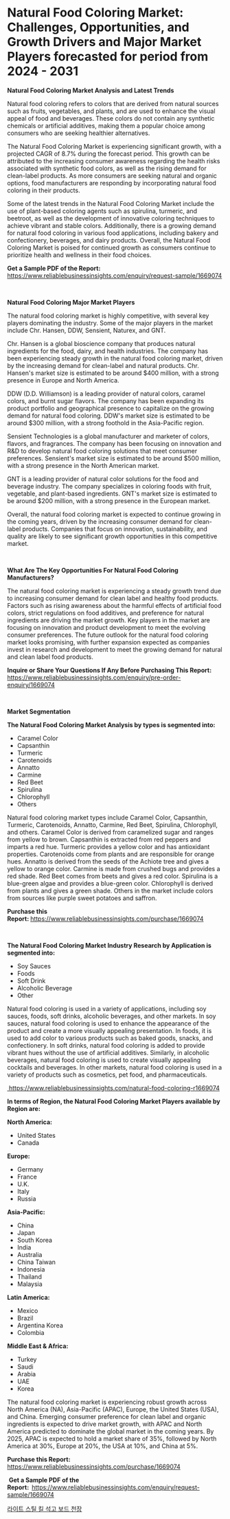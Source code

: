 <p><h1>Natural Food Coloring Market: Challenges, Opportunities, and Growth Drivers and Major Market Players forecasted for period from 2024 - 2031</h1></p><p><strong>Natural Food Coloring Market Analysis and Latest Trends</strong></p>
<p><p>Natural food coloring refers to colors that are derived from natural sources such as fruits, vegetables, and plants, and are used to enhance the visual appeal of food and beverages. These colors do not contain any synthetic chemicals or artificial additives, making them a popular choice among consumers who are seeking healthier alternatives.</p><p>The Natural Food Coloring Market is experiencing significant growth, with a projected CAGR of 8.7% during the forecast period. This growth can be attributed to the increasing consumer awareness regarding the health risks associated with synthetic food colors, as well as the rising demand for clean-label products. As more consumers are seeking natural and organic options, food manufacturers are responding by incorporating natural food coloring in their products.</p><p>Some of the latest trends in the Natural Food Coloring Market include the use of plant-based coloring agents such as spirulina, turmeric, and beetroot, as well as the development of innovative coloring techniques to achieve vibrant and stable colors. Additionally, there is a growing demand for natural food coloring in various food applications, including bakery and confectionery, beverages, and dairy products. Overall, the Natural Food Coloring Market is poised for continued growth as consumers continue to prioritize health and wellness in their food choices.</p></p>
<p><strong>Get a Sample PDF of the Report:&nbsp;</strong> <a href="https://www.reliablebusinessinsights.com/enquiry/request-sample/1669074">https://www.reliablebusinessinsights.com/enquiry/request-sample/1669074</a></p>
<p>&nbsp;</p>
<p><strong>Natural Food Coloring Major Market Players</strong></p>
<p><p>The natural food coloring market is highly competitive, with several key players dominating the industry. Some of the major players in the market include Chr. Hansen, DDW, Sensient, Naturex, and GNT.</p><p>Chr. Hansen is a global bioscience company that produces natural ingredients for the food, dairy, and health industries. The company has been experiencing steady growth in the natural food coloring market, driven by the increasing demand for clean-label and natural products. Chr. Hansen's market size is estimated to be around $400 million, with a strong presence in Europe and North America.</p><p>DDW (D.D. Williamson) is a leading provider of natural colors, caramel colors, and burnt sugar flavors. The company has been expanding its product portfolio and geographical presence to capitalize on the growing demand for natural food coloring. DDW's market size is estimated to be around $300 million, with a strong foothold in the Asia-Pacific region.</p><p>Sensient Technologies is a global manufacturer and marketer of colors, flavors, and fragrances. The company has been focusing on innovation and R&D to develop natural food coloring solutions that meet consumer preferences. Sensient's market size is estimated to be around $500 million, with a strong presence in the North American market.</p><p>GNT is a leading provider of natural color solutions for the food and beverage industry. The company specializes in coloring foods with fruit, vegetable, and plant-based ingredients. GNT's market size is estimated to be around $200 million, with a strong presence in the European market.</p><p>Overall, the natural food coloring market is expected to continue growing in the coming years, driven by the increasing consumer demand for clean-label products. Companies that focus on innovation, sustainability, and quality are likely to see significant growth opportunities in this competitive market.</p></p>
<p>&nbsp;</p>
<p><strong>What Are The Key Opportunities For Natural Food Coloring Manufacturers?</strong></p>
<p><p>The natural food coloring market is experiencing a steady growth trend due to increasing consumer demand for clean label and healthy food products. Factors such as rising awareness about the harmful effects of artificial food colors, strict regulations on food additives, and preference for natural ingredients are driving the market growth. Key players in the market are focusing on innovation and product development to meet the evolving consumer preferences. The future outlook for the natural food coloring market looks promising, with further expansion expected as companies invest in research and development to meet the growing demand for natural and clean label food products.</p></p>
<p><strong>Inquire or Share Your Questions If Any Before Purchasing This Report:</strong> <a href="https://www.reliablebusinessinsights.com/enquiry/pre-order-enquiry/1669074">https://www.reliablebusinessinsights.com/enquiry/pre-order-enquiry/1669074</a></p>
<p>&nbsp;</p>
<p><strong>Market Segmentation</strong></p>
<p><strong>The Natural Food Coloring Market Analysis by types is segmented into:</strong></p>
<p><ul><li>Caramel Color</li><li>Capsanthin</li><li>Turmeric</li><li>Carotenoids</li><li>Annatto</li><li>Carmine</li><li>Red Beet</li><li>Spirulina</li><li>Chlorophyll</li><li>Others</li></ul></p>
<p><p>Natural food coloring market types include Caramel Color, Capsanthin, Turmeric, Carotenoids, Annatto, Carmine, Red Beet, Spirulina, Chlorophyll, and others. Caramel Color is derived from caramelized sugar and ranges from yellow to brown. Capsanthin is extracted from red peppers and imparts a red hue. Turmeric provides a yellow color and has antioxidant properties. Carotenoids come from plants and are responsible for orange hues. Annatto is derived from the seeds of the Achiote tree and gives a yellow to orange color. Carmine is made from crushed bugs and provides a red shade. Red Beet comes from beets and gives a red color. Spirulina is a blue-green algae and provides a blue-green color. Chlorophyll is derived from plants and gives a green shade. Others in the market include colors from sources like purple sweet potatoes and saffron.</p></p>
<p><strong>Purchase this Report:&nbsp;</strong><a href="https://www.reliablebusinessinsights.com/purchase/1669074">https://www.reliablebusinessinsights.com/purchase/1669074</a></p>
<p>&nbsp;</p>
<p><strong>The Natural Food Coloring Market Industry Research by Application is segmented into:</strong></p>
<p><ul><li>Soy Sauces</li><li>Foods</li><li>Soft Drink</li><li>Alcoholic Beverage</li><li>Other</li></ul></p>
<p><p>Natural food coloring is used in a variety of applications, including soy sauces, foods, soft drinks, alcoholic beverages, and other markets. In soy sauces, natural food coloring is used to enhance the appearance of the product and create a more visually appealing presentation. In foods, it is used to add color to various products such as baked goods, snacks, and confectionery. In soft drinks, natural food coloring is added to provide vibrant hues without the use of artificial additives. Similarly, in alcoholic beverages, natural food coloring is used to create visually appealing cocktails and beverages. In other markets, natural food coloring is used in a variety of products such as cosmetics, pet food, and pharmaceuticals.</p></p>
<p><a href="https://www.reliablebusinessinsights.com/natural-food-coloring-r1669074">&nbsp;https://www.reliablebusinessinsights.com/natural-food-coloring-r1669074</a></p>
<p><strong>In terms of Region, the Natural Food Coloring Market Players available by Region are:</strong></p>
<p>
    <p> <strong> North America: </strong>
        <ul>
            <li>United States</li>
            <li>Canada</li>
        </ul>
        </p> 
    <p> <strong> Europe: </strong>
        <ul>
            <li>Germany</li>
            <li>France</li>
            <li>U.K.</li>
            <li>Italy</li>
            <li>Russia</li>
        </ul>
        </p> 
    <p> <strong> Asia-Pacific: </strong>
        <ul>
            <li>China</li>
            <li>Japan</li>
            <li>South Korea</li>
            <li>India</li>
            <li>Australia</li>
            <li>China Taiwan</li>
            <li>Indonesia</li>
            <li>Thailand</li>
            <li>Malaysia</li>
        </ul>
        </p> 
    <p> <strong> Latin America: </strong>
        <ul>
            <li>Mexico</li>
            <li>Brazil</li>
            <li>Argentina Korea</li>
            <li>Colombia</li>
        </ul>
        </p> 
    <p> <strong> Middle East & Africa: </strong>
        <ul>
            <li>Turkey</li>
            <li>Saudi</li>
            <li>Arabia</li>
            <li>UAE</li>
            <li>Korea</li>
        </ul>
    </p>
    </p>
<p><p>The natural food coloring market is experiencing robust growth across North America (NA), Asia-Pacific (APAC), Europe, the United States (USA), and China. Emerging consumer preference for clean label and organic ingredients is expected to drive market growth, with APAC and North America predicted to dominate the global market in the coming years. By 2025, APAC is expected to hold a market share of 35%, followed by North America at 30%, Europe at 20%, the USA at 10%, and China at 5%.</p></p>
<p><strong>Purchase this Report: </strong><a href="https://www.reliablebusinessinsights.com/purchase/1669074">https://www.reliablebusinessinsights.com/purchase/1669074</a></p>
<p>&nbsp;<strong>Get a Sample PDF of the Report:&nbsp;&nbsp;</strong><a href="https://www.reliablebusinessinsights.com/enquiry/request-sample/1669074">https://www.reliablebusinessinsights.com/enquiry/request-sample/1669074</a></p>
<p><strong></strong></p>
<p><p><a href="https://github.com/CarmellaLang1/Market-Research-Report-List-1/blob/main/8092104159987.md">라이트 스틸 킬 석고 보드 천장</a></p></p>